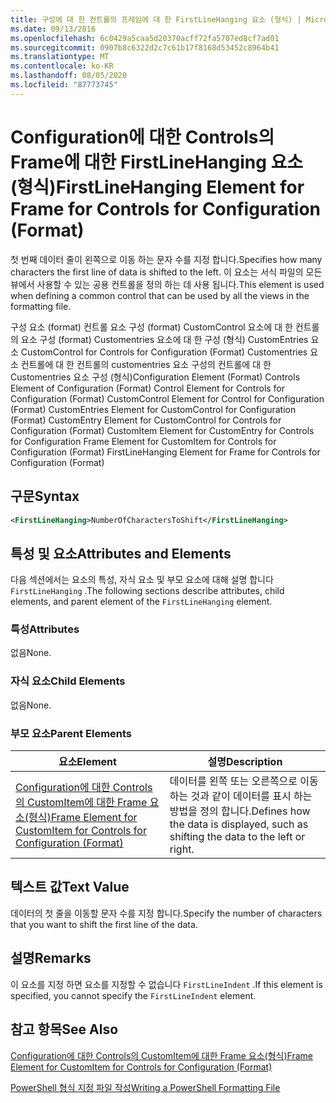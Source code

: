 ```yaml
---
title: 구성에 대 한 컨트롤의 프레임에 대 한 FirstLineHanging 요소 (형식) | Microsoft Docs
ms.date: 09/13/2016
ms.openlocfilehash: 6c0429a5caa5d20370acff72fa5707ed8cf7ad01
ms.sourcegitcommit: 0907b8c6322d2c7c61b17f8168d53452c8964b41
ms.translationtype: MT
ms.contentlocale: ko-KR
ms.lasthandoff: 08/05/2020
ms.locfileid: "87773745"
---
```

# <a name="firstlinehanging-element-for-frame-for-controls-for-configuration-format"></a><span data-ttu-id="e0c72-102">Configuration에 대한 Controls의 Frame에 대한 FirstLineHanging 요소(형식)</span><span class="sxs-lookup"><span data-stu-id="e0c72-102">FirstLineHanging Element for Frame for Controls for Configuration (Format)</span></span>

<span data-ttu-id="e0c72-103">첫 번째 데이터 줄이 왼쪽으로 이동 하는 문자 수를 지정 합니다.</span><span class="sxs-lookup"><span data-stu-id="e0c72-103">Specifies how many characters the first line of data is shifted to the left.</span></span> <span data-ttu-id="e0c72-104">이 요소는 서식 파일의 모든 뷰에서 사용할 수 있는 공용 컨트롤을 정의 하는 데 사용 됩니다.</span><span class="sxs-lookup"><span data-stu-id="e0c72-104">This element is used when defining a common control that can be used by all the views in the formatting file.</span></span>

<span data-ttu-id="e0c72-105">구성 요소 (format) 컨트롤 요소 구성 (format) CustomControl 요소에 대 한 컨트롤의 요소 구성 (format) Customentries 요소에 대 한 구성 (형식) CustomEntries 요소 CustomControl for Controls for Configuration (Format) Customentries 요소 컨트롤에 대 한 컨트롤의 customentries 요소 구성의 컨트롤에 대 한 Customentries 요소 구성 (형식)</span><span class="sxs-lookup"><span data-stu-id="e0c72-105">Configuration Element (Format) Controls Element of Configuration (Format) Control Element for Controls for Configuration (Format) CustomControl Element for Control for Configuration (Format) CustomEntries Element for CustomControl for Configuration (Format) CustomEntry Element for CustomControl for Controls for Configuration (Format) CustomItem Element for CustomEntry for Controls for Configuration Frame Element for CustomItem for Controls for Configuration (Format) FirstLineHanging Element for Frame for Controls for Configuration (Format)</span></span>

## <a name="syntax"></a><span data-ttu-id="e0c72-106">구문</span><span class="sxs-lookup"><span data-stu-id="e0c72-106">Syntax</span></span>

```xml
<FirstLineHanging>NumberOfCharactersToShift</FirstLineHanging>
```

## <a name="attributes-and-elements"></a><span data-ttu-id="e0c72-107">특성 및 요소</span><span class="sxs-lookup"><span data-stu-id="e0c72-107">Attributes and Elements</span></span>

<span data-ttu-id="e0c72-108">다음 섹션에서는 요소의 특성, 자식 요소 및 부모 요소에 대해 설명 합니다 `FirstLineHanging` .</span><span class="sxs-lookup"><span data-stu-id="e0c72-108">The following sections describe attributes, child elements, and parent element of the `FirstLineHanging` element.</span></span>

### <a name="attributes"></a><span data-ttu-id="e0c72-109">특성</span><span class="sxs-lookup"><span data-stu-id="e0c72-109">Attributes</span></span>

<span data-ttu-id="e0c72-110">없음</span><span class="sxs-lookup"><span data-stu-id="e0c72-110">None.</span></span>

### <a name="child-elements"></a><span data-ttu-id="e0c72-111">자식 요소</span><span class="sxs-lookup"><span data-stu-id="e0c72-111">Child Elements</span></span>

<span data-ttu-id="e0c72-112">없음</span><span class="sxs-lookup"><span data-stu-id="e0c72-112">None.</span></span>

### <a name="parent-elements"></a><span data-ttu-id="e0c72-113">부모 요소</span><span class="sxs-lookup"><span data-stu-id="e0c72-113">Parent Elements</span></span>

|<span data-ttu-id="e0c72-114">요소</span><span class="sxs-lookup"><span data-stu-id="e0c72-114">Element</span></span>|<span data-ttu-id="e0c72-115">설명</span><span class="sxs-lookup"><span data-stu-id="e0c72-115">Description</span></span>|
|-------------|-----------------|
|[<span data-ttu-id="e0c72-116">Configuration에 대한 Controls의 CustomItem에 대한 Frame 요소(형식)</span><span class="sxs-lookup"><span data-stu-id="e0c72-116">Frame Element for CustomItem for Controls for Configuration (Format)</span></span>](./frame-element-for-customitem-for-controls-for-configuration-format.md)|<span data-ttu-id="e0c72-117">데이터를 왼쪽 또는 오른쪽으로 이동 하는 것과 같이 데이터를 표시 하는 방법을 정의 합니다.</span><span class="sxs-lookup"><span data-stu-id="e0c72-117">Defines how the data is displayed, such as shifting the data to the left or right.</span></span>|

## <a name="text-value"></a><span data-ttu-id="e0c72-118">텍스트 값</span><span class="sxs-lookup"><span data-stu-id="e0c72-118">Text Value</span></span>

<span data-ttu-id="e0c72-119">데이터의 첫 줄을 이동할 문자 수를 지정 합니다.</span><span class="sxs-lookup"><span data-stu-id="e0c72-119">Specify the number of characters that you want to shift the first line of the data.</span></span>

## <a name="remarks"></a><span data-ttu-id="e0c72-120">설명</span><span class="sxs-lookup"><span data-stu-id="e0c72-120">Remarks</span></span>

<span data-ttu-id="e0c72-121">이 요소를 지정 하면 요소를 지정할 수 없습니다 `FirstLineIndent` .</span><span class="sxs-lookup"><span data-stu-id="e0c72-121">If this element is specified, you cannot specify the `FirstLineIndent` element.</span></span>

## <a name="see-also"></a><span data-ttu-id="e0c72-122">참고 항목</span><span class="sxs-lookup"><span data-stu-id="e0c72-122">See Also</span></span>

[<span data-ttu-id="e0c72-123">Configuration에 대한 Controls의 CustomItem에 대한 Frame 요소(형식)</span><span class="sxs-lookup"><span data-stu-id="e0c72-123">Frame Element for CustomItem for Controls for Configuration (Format)</span></span>](./frame-element-for-customitem-for-controls-for-configuration-format.md)

[<span data-ttu-id="e0c72-124">PowerShell 형식 지정 파일 작성</span><span class="sxs-lookup"><span data-stu-id="e0c72-124">Writing a PowerShell Formatting File</span></span>](./writing-a-powershell-formatting-file.md)
